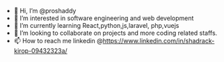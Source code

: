 - 👋 Hi, I’m @proshaddy
- 👀 I’m interested in software engineering and web development
- 🌱 I’m currently learning React,python,js,laravel, php,vuejs
- 💞️ I’m looking to collaborate on projects and more coding related staffs.
- 📫 How to reach me linkedin @https://www.linkedin.com/in/shadrack-kirop-09432323a/

<!---
proshaddy/proshaddy is a ✨ special ✨ repository because its `README.md` (this file) appears on your GitHub profile.
You can click the Preview link to take a look at your changes.
--->
